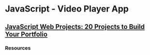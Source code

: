 # JavaScript - Video Player App
## [JavaScript Web Projects: 20 Projects to Build Your Portfolio](https://zerotomastery.io/courses/javascript-projects/)
### Resources
